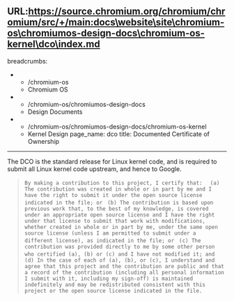 URL:https://source.chromium.org/chromium/chromium/src/+/main:docs\website\site\chromium-os\chromiumos-design-docs\chromium-os-kernel\dco\index.md
---
breadcrumbs:
- - /chromium-os
  - Chromium OS
- - /chromium-os/chromiumos-design-docs
  - Design Documents
- - /chromium-os/chromiumos-design-docs/chromium-os-kernel
  - Kernel Design
page_name: dco
title: Documented Certificate of Ownership
---

The DCO is the standard release for Linux kernel code, and is required to submit
all Linux kernel code upstream, and hence to Google.

> `By making a contribution to this project, I certify that: `
> ` (a) The contribution was created in whole or in part by me and I have the
> right to submit it under the open source license indicated in the file; or`
> ` (b) The contribution is based upon previous work that, to the best of my
> knowledge, is covered under an appropriate open source license and I have the
> right under that license to submit that work with modifications, whether
> created in whole or in part by me, under the same open source license (unless
> I am permitted to submit under a different license), as indicated in the file;
> or`
> ` (c) The contribution was provided directly to me by some other person who
> certified (a), (b) or (c) and I have not modified it; and`
> ` (d) In the case of each of (a), (b), or (c), I understand and agree that
> this project and the contribution are public and that a record of the
> contribution (including all personal information I submit with it, including
> my sign-off) is maintained indefinitely and may be redistributed consistent
> with this project or the open source license indicated in the file.`
